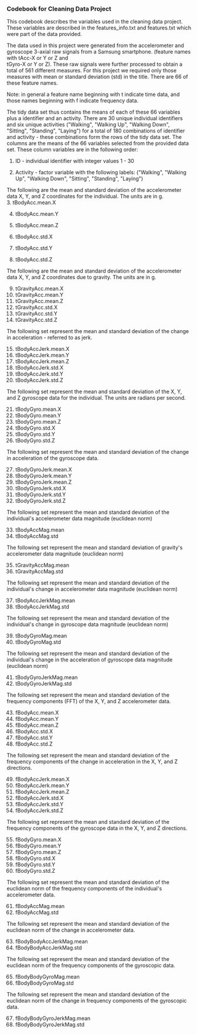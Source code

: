 ### Codebook for Cleaning Data Project

This codebook describes the variables used in the cleaning data project.  These variables
are described in the features_info.txt and features.txt which were part of the data
provided.

The data used in this project were generated from the accelerometer and gyroscope 3-axial 
raw signals from a Samsung smartphone.  (feature names with tAcc-X or Y or Z and \
tGyro-X or Y or Z).  These raw signals were further processed to obtain a total of 561
different measures.  For this project we required only those measures with mean or 
standard deviation (std) in the title.  There are 66 of these feature names.

Note: in general a feature name beginning with t indicate time data, and those names
beginning with f indicate frequency data.

The tidy data set thus contains the means of each of these 66 variables 
plus a identifier and an activity. There are 30 unique individual identifiers and six
unique activities ("Walking", "Walking Up", "Walking Down", "Sitting", "Standing", "Laying")
for a total of 180 combinations of identifier and activity - these combinations form the
rows of the tidy data set.  The columns are the means of the 66 variables selected from 
the provided data set.  These column variables are in the following order:

1. ID - individual identifier with integer values 1 - 30

2. Activity - factor variable with the following labels:
   ("Walking", "Walking Up", "Walking Down", "Sitting", "Standing", "Laying")
 
The following are the mean and standard deviation of the accelerometer data X, Y, and Z
coordinates for the individual.  The units are in g.  
3. tBodyAcc.mean.X

4. tBodyAcc.mean.Y

5. tBodyAcc.mean.Z

6. tBodyAcc.std.X

7. tBodyAcc.std.Y

8. tBodyAcc.std.Z

The following are the mean and standard deviation of the accelerometer data X, Y, and Z
coordinates due to gravity.  The units are in g.

9.  tGravityAcc.mean.X
10. tGravityAcc.mean.Y
11. tGravityAcc.mean.Z
12. tGravityAcc.std.X
13. tGravityAcc.std.Y
14. tGravityAcc.std.Z

The following set represent the mean and standard deviation of the change in acceleration -
referred to as jerk.

15. tBodyAccJerk.mean.X
16. tBodyAccJerk.mean.Y
17. tBodyAccJerk.mean.Z
18. tBodyAccJerk.std.X
19. tBodyAccJerk.std.Y
20. tBodyAccJerk.std.Z


The following set represent the mean and standard deviation of the X, Y, and Z gyroscope
data for the individual.  The units are radians per second.

21. tBodyGyro.mean.X
22. tBodyGyro.mean.Y
23. tBodyGyro.mean.Z
24. tBodyGyro.std.X
25. tBodyGyro.std.Y
26. tBodyGyro.std.Z

The following set represent the mean and standard deviation of the change in acceleration
of the gyroscope data.

27. tBodyGyroJerk.mean.X
28. tBodyGyroJerk.mean.Y
29. tBodyGyroJerk.mean.Z
30. tBodyGyroJerk.std.X
31. tBodyGyroJerk.std.Y
32. tBodyGyroJerk.std.Z

The following set represent the mean and standard deviation of the individual's
accelerometer data magnitude (euclidean norm)

33. tBodyAccMag.mean
34. tBodyAccMag.std

The following set represent the mean and standard deviation of gravity's
accelerometer data magnitude (euclidean norm)

35. tGravityAccMag.mean
36. tGravityAccMag.std

The following set represent the mean and standard deviation of the individual's
change in accelerometer data magnitude (euclidean norm)

37. tBodyAccJerkMag.mean
38. tBodyAccJerkMag.std

The following set represent the mean and standard deviation of the individual's
change in gyroscope data magnitude (euclidean norm)

39. tBodyGyroMag.mean
40. tBodyGyroMag.std

The following set represent the mean and standard deviation of the individual's
change in the acceleration of gyroscope data magnitude (euclidean norm)

41. tBodyGyroJerkMag.mean
42. tBodyGyroJerkMag.std


The following set represent the mean and standard deviation of the 
frequency components (FFT) of the X, Y, and Z accelerometer data.

43. fBodyAcc.mean.X
44. fBodyAcc.mean.Y
45. fBodyAcc.mean.Z
46. fBodyAcc.std.X
47. fBodyAcc.std.Y
48. fBodyAcc.std.Z

The following set represent the mean and standard deviation of the frequency components
of the change in acceleration in the X, Y, and Z directions.

49. fBodyAccJerk.mean.X
50. fBodyAccJerk.mean.Y
51. fBodyAccJerk.mean.Z
52. fBodyAccJerk.std.X
53. fBodyAccJerk.std.Y
54. fBodyAccJerk.std.Z


The following set represent the mean and standard deviation of the frequency components
of the gyroscope data in the X, Y, and Z directions.

55. fBodyGyro.mean.X
56. fBodyGyro.mean.Y
57. fBodyGyro.mean.Z
58. fBodyGyro.std.X
59. fBodyGyro.std.Y
60. fBodyGyro.std.Z

The following set represent the mean and standard deviation of the euclidean 
norm of the frequency components of the individual's accelerometer data.

61. fBodyAccMag.mean
62. fBodyAccMag.std

The following set represent the mean and standard deviation of the euclidean 
norm of the change in accelerometer data.

63. fBodyBodyAccJerkMag.mean
64. fBodyBodyAccJerkMag.std

The following set represent the mean and standard deviation of the 
euclidean norm of the frequency components of the gyroscopic data.

65. fBodyBodyGyroMag.mean
66. fBodyBodyGyroMag.std

The following set represent the mean and standard deviation of the 
euclidean norm of the change in frequency components of the gyroscopic data.

67. fBodyBodyGyroJerkMag.mean
68. fBodyBodyGyroJerkMag.std
